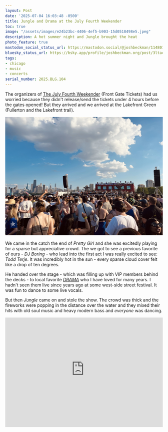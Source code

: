 ```yaml
---
layout: Post
date: '2025-07-04 16:03:48 -0500'
title: Jungle and Drama at the July Fourth Weekender
toc: true
image: "/assets/images/e24b23bc-4406-4ef5-b903-15d0518498e5.jpeg"
description: A hot summer night and Jungle brought the heat
photo_feature: true
mastodon_social_status_url: https://mastodon.social/@joshbeckman/114801836436234969
bluesky_status_url: https://bsky.app/profile/joshbeckman.org/post/3ltacbai5qz2a
tags:
- chicago
- music
- concerts
serial_number: 2025.BLG.104
---
```

The organizers of [The July Fourth Weekender](https://www.frontgatetickets.com/events/the-july-fourth-weekender) (Front Gate Tickets) had us worried because they didn't release/send the tickets under 4 hours before the gates opened! But they arrived and we arrived at the Lakefront Green (Fullerton and the Lakefront trail).

![Todd Terje performing at the Weekender against the Chicago skyline in sunny clouds](/assets/images/e24b23bc-4406-4ef5-b903-15d0518498e5.jpeg)

We came in the catch the end of *Pretty Girl* and she was excitedly playing for a sparse but appreciative crowd. The we got to see a previous favorite of ours - *DJ Boring* - who lead into the first act I was really excited to see: *Todd Terje*. It was incredibly hot in the sun - every sparse cloud cover felt like a drop of ten degrees.

He handed over the stage - which was filling up with VIP members behind the decks - to local favorite *[DRAMA](https://thedramaduo.com/)* who I have loved for many years. I hadn't seen them live since years ago  at some west-side street festival. It was fun to dance to some live vocals.

But then *Jungle* came on and stole the show. The crowd was thick and the fireworks were popping in the distance over the water and they mixed their hits with old soul music and heavy modern bass and _everyone_ was dancing.

<iframe width="100%" height="350" src="https://www.youtube-nocookie.com/embed/YzkuD1eD8co?si=ZkItDTkTB5Ej0uVc" title="Jungle DJ Set at Weekender" frameborder="0" allow="accelerometer; autoplay; clipboard-write; encrypted-media; gyroscope; picture-in-picture; web-share" referrerpolicy="strict-origin-when-cross-origin" allowfullscreen></iframe>
